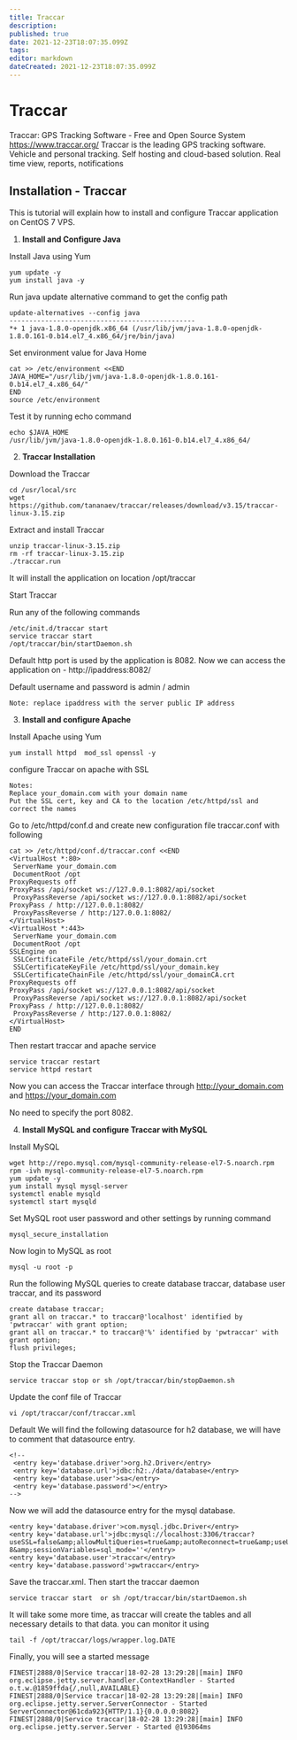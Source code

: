 ```yaml
---
title: Traccar
description: 
published: true
date: 2021-12-23T18:07:35.099Z
tags: 
editor: markdown
dateCreated: 2021-12-23T18:07:35.099Z
---
```


# Traccar

Traccar: GPS Tracking Software - Free and Open Source System
https://www.traccar.org/
Traccar is the leading GPS tracking software. Vehicle and personal tracking. Self hosting and cloud-based solution. Real time view, reports, notifications

## Installation - Traccar

This is tutorial will explain how to install and configure Traccar application on CentOS 7 VPS. 

1. **Install and Configure Java**

Install Java using Yum

```
yum update -y
yum install java -y
```

Run java update alternative command to get the config path

```
update-alternatives --config java
-----------------------------------------------
*+ 1 java-1.8.0-openjdk.x86_64 (/usr/lib/jvm/java-1.8.0-openjdk-1.8.0.161-0.b14.el7_4.x86_64/jre/bin/java)
```

Set environment value for Java Home

```
cat >> /etc/environment <<END
JAVA_HOME="/usr/lib/jvm/java-1.8.0-openjdk-1.8.0.161-0.b14.el7_4.x86_64/"
END
source /etc/environment
```
Test it by running echo command

```
echo $JAVA_HOME
/usr/lib/jvm/java-1.8.0-openjdk-1.8.0.161-0.b14.el7_4.x86_64/
```

2. **Traccar Installation**

Download the Traccar

```
cd /usr/local/src
wget  https://github.com/tananaev/traccar/releases/download/v3.15/traccar-linux-3.15.zip
```

Extract and install Traccar

```
unzip traccar-linux-3.15.zip
rm -rf traccar-linux-3.15.zip
./traccar.run
```

It will install the application on location /opt/traccar 

Start Traccar

Run any of the following commands

```
/etc/init.d/traccar start
service traccar start
/opt/traccar/bin/startDaemon.sh
```

Default http port is used by the application is 8082. Now we can access the application on - http://ipaddress:8082/

Default username and password is  admin / admin

```
Note: replace ipaddress with the server public IP address
```

3. **Install and configure Apache**

Install Apache using Yum

```
yum install httpd  mod_ssl openssl -y
```

configure Traccar on apache with SSL

```
Notes:
Replace your_domain.com with your domain name
Put the SSL cert, key and CA to the location /etc/httpd/ssl and correct the names
```

Go to /etc/httpd/conf.d  and create new configuration file traccar.conf with following 

```
cat >> /etc/httpd/conf.d/traccar.conf <<END
<VirtualHost *:80>
 ServerName your_domain.com
 DocumentRoot /opt
ProxyRequests off
ProxyPass /api/socket ws://127.0.0.1:8082/api/socket
 ProxyPassReverse /api/socket ws://127.0.0.1:8082/api/socket
ProxyPass / http://127.0.0.1:8082/
 ProxyPassReverse / http:/127.0.0.1:8082/
</VirtualHost>
<VirtualHost *:443>
 ServerName your_domain.com
 DocumentRoot /opt
SSLEngine on
 SSLCertificateFile /etc/httpd/ssl/your_domain.crt
 SSLCertificateKeyFile /etc/httpd/ssl/your_domain.key
 SSLCertificateChainFile /etc/httpd/ssl/your_domainCA.crt
ProxyRequests off
ProxyPass /api/socket ws://127.0.0.1:8082/api/socket
 ProxyPassReverse /api/socket ws://127.0.0.1:8082/api/socket
ProxyPass / http://127.0.0.1:8082/
 ProxyPassReverse / http:/127.0.0.1:8082/
</VirtualHost>
END
```

Then restart traccar and apache service

```
service traccar restart
service httpd restart
```

Now you can access the Traccar interface through  http://your_domain.com and https://your_domain.com 

No need to specify the port 8082.

4. **Install MySQL and configure Traccar with MySQL**

Install MySQL 

```
wget http://repo.mysql.com/mysql-community-release-el7-5.noarch.rpm
rpm -ivh mysql-community-release-el7-5.noarch.rpm
yum update -y
yum install mysql mysql-server
systemctl enable mysqld
systemctl start mysqld
```

Set MySQL root user password and other settings by running command

```
mysql_secure_installation
```

Now login to MySQL as root

```
mysql -u root -p
```

Run the following MySQL queries to create database traccar, database user traccar, and its password

```
create database traccar;
grant all on traccar.* to traccar@'localhost' identified by 'pwtraccar' with grant option; 
grant all on traccar.* to traccar@'%' identified by 'pwtraccar' with grant option;
flush privileges;
```

Stop the Traccar Daemon

```
service traccar stop or sh /opt/traccar/bin/stopDaemon.sh
```

Update the conf file of Traccar

```
vi /opt/traccar/conf/traccar.xml
```
Default We will find the following datasource for h2 database, we will have to comment that datasource entry.

```
<!--
 <entry key='database.driver'>org.h2.Driver</entry>
 <entry key='database.url'>jdbc:h2:./data/database</entry>
 <entry key='database.user'>sa</entry>
 <entry key='database.password'></entry>
-->
```

Now we will add the datasource entry for the mysql database. 

```
<entry key='database.driver'>com.mysql.jdbc.Driver</entry> 
<entry key='database.url'>jdbc:mysql://localhost:3306/traccar?useSSL=false&amp;allowMultiQueries=true&amp;autoReconnect=true&amp;useUnicode=yes&amp;characterEncoding=UTF-8&amp;sessionVariables=sql_mode=''</entry>
<entry key='database.user'>traccar</entry> 
<entry key='database.password'>pwtraccar</entry>
```

Save the traccar.xml. Then start the traccar daemon

```
service traccar start  or sh /opt/traccar/bin/startDaemon.sh
```

It will take some more time, as traccar will create the tables and all necessary details to that data. you can monitor it using

```
tail -f /opt/traccar/logs/wrapper.log.DATE
```

Finally, you will see a started message

```
FINEST|2888/0|Service traccar|18-02-28 13:29:28|[main] INFO org.eclipse.jetty.server.handler.ContextHandler - Started o.t.w.@1859ffda{/,null,AVAILABLE}
FINEST|2888/0|Service traccar|18-02-28 13:29:28|[main] INFO org.eclipse.jetty.server.ServerConnector - Started ServerConnector@61cda923{HTTP/1.1}{0.0.0.0:8082}
FINEST|2888/0|Service traccar|18-02-28 13:29:28|[main] INFO org.eclipse.jetty.server.Server - Started @193064ms
```








